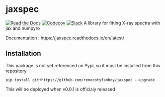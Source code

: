 # jaxspec

[![Read the Docs](https://img.shields.io/readthedocs/jaxspec?style=for-the-badge)](https://jaxspec.readthedocs.io/en/latest/)
[![Codecov](https://img.shields.io/codecov/c/github/renecotyfanboy/jaxspec?style=for-the-badge)](https://app.codecov.io/gh/renecotyfanboy/jaxspec)
[![Slack](https://img.shields.io/badge/Slack-4A154B?style=for-the-badge&logo=slack&logoColor=white)](https://join.slack.com/t/jaxspec/shared_invite/zt-2cuxkdl2f-t0EEAKP~HBEHKvIUZJL2sg)
A library for fitting X-ray spectra with jax and numpyro

Documentation : https://jaxspec.readthedocs.io/en/latest/

## Installation

This package is not yet referenced on Pypi, so it must be installed from this repository

```
pip install git+https://github.com/renecotyfanboy/jaxspec --upgrade
```

This will be deployed when v0.0.1 is officialy released

